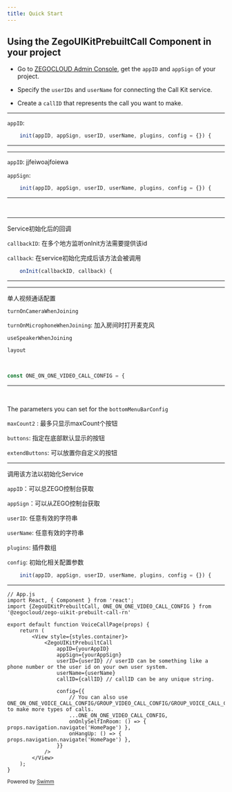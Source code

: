 ```yaml
---
title: Quick Start
---
```

## Using the ZegoUIKitPrebuiltCall Component in your project

- Go to [ZEGOCLOUD Admin Console](https://console.zegocloud.com/), get the `appID` and `appSign` of your project.

- Specify the <SwmToken path="/example/src/call/HomeScreen.js" pos="10:1:1" line-data="            userIDs: userID,">`userIDs`</SwmToken> and <SwmToken path="/example/src/call/HomeScreen.js" pos="18:1:1" line-data="            userName: userID,">`userName`</SwmToken> for connecting the Call Kit service.

- Create a <SwmToken path="/example/src/call/HomeScreen.js" pos="19:1:1" line-data="            callID: callID,">`callID`</SwmToken> that represents the call you want to make.&nbsp;

<SwmSnippet path="/src/services/index.js" line="44">

---

<SwmToken path="/src/services/index.js" pos="44:3:3" line-data="    init(appID, appSign, userID, userName, plugins, config = {}) {">`appID`</SwmToken>:

```javascript
    init(appID, appSign, userID, userName, plugins, config = {}) {
```

---

</SwmSnippet>

<SwmSnippet path="/src/services/index.js" line="44">

---

<SwmToken path="/src/services/index.js" pos="44:3:3" line-data="    init(appID, appSign, userID, userName, plugins, config = {}) {">`appID`</SwmToken>: jjfeiwoajfoiewa

<SwmToken path="/src/services/index.js" pos="44:6:6" line-data="    init(appID, appSign, userID, userName, plugins, config = {}) {">`appSign`</SwmToken>:

```javascript
    init(appID, appSign, userID, userName, plugins, config = {}) {
```

---

</SwmSnippet>

&nbsp;

<SwmSnippet path="/src/services/index.js" line="132">

---

Service初始化后的回调

<SwmToken path="/src/services/index.js" pos="132:3:3" line-data="    onInit(callbackID, callback) {">`callbackID`</SwmToken>: 在多个地方监听onInit方法需要提供该id

<SwmToken path="/src/services/index.js" pos="132:6:6" line-data="    onInit(callbackID, callback) {">`callback`</SwmToken>: 在service初始化完成后该方法会被调用

```javascript
    onInit(callbackID, callback) {
```

---

</SwmSnippet>

<SwmSnippet path="/src/services/defines.js" line="5">

---

单人视频通话配置

<SwmToken path="/src/services/defines.js" pos="6:1:1" line-data="    turnOnCameraWhenJoining: true,">`turnOnCameraWhenJoining`</SwmToken>

<SwmToken path="/src/services/defines.js" pos="7:1:1" line-data="    turnOnMicrophoneWhenJoining: true,">`turnOnMicrophoneWhenJoining`</SwmToken>: 加入房间时打开麦克风

<SwmToken path="/src/services/defines.js" pos="8:1:1" line-data="    useSpeakerWhenJoining: true,">`useSpeakerWhenJoining`</SwmToken>

<SwmToken path="/src/services/defines.js" pos="9:1:1" line-data="    layout: {">`layout`</SwmToken>

&nbsp;

```javascript
const ONE_ON_ONE_VIDEO_CALL_CONFIG = {
```

---

</SwmSnippet>

&nbsp;

The parameters you can set for the <SwmToken path="/src/call/index.js" pos="34:1:1" line-data="        bottomMenuBarConfig = {},">`bottomMenuBarConfig`</SwmToken>

<SwmToken path="/src/call/index.js" pos="73:1:1" line-data="        maxCount2: topMaxCount = 3,">`maxCount2`</SwmToken> : 最多只显示maxCount个按钮

<SwmToken path="/src/call/index.js" pos="56:1:1" line-data="        buttons = [">`buttons`</SwmToken>: 指定在底部默认显示的按钮

<SwmToken path="/src/call/index.js" pos="74:1:1" line-data="        extendButtons: topExtendButtons = [],">`extendButtons`</SwmToken>: 可以放置你自定义的按钮

<SwmSnippet path="/src/services/index.js" line="44">

---

调用该方法以初始化Service

<SwmToken path="/src/services/index.js" pos="44:3:3" line-data="    init(appID, appSign, userID, userName, plugins, config = {}) {">`appID`</SwmToken>：可以总ZEGO控制台获取

<SwmToken path="/src/services/index.js" pos="44:6:6" line-data="    init(appID, appSign, userID, userName, plugins, config = {}) {">`appSign`</SwmToken>：可以从ZEGO控制台获取

<SwmToken path="/src/services/index.js" pos="44:9:9" line-data="    init(appID, appSign, userID, userName, plugins, config = {}) {">`userID`</SwmToken>: 任意有效的字符串

<SwmToken path="/src/services/index.js" pos="44:12:12" line-data="    init(appID, appSign, userID, userName, plugins, config = {}) {">`userName`</SwmToken>: 任意有效的字符串

<SwmToken path="/src/services/index.js" pos="44:15:15" line-data="    init(appID, appSign, userID, userName, plugins, config = {}) {">`plugins`</SwmToken>: 插件数组

<SwmToken path="/src/services/index.js" pos="44:18:18" line-data="    init(appID, appSign, userID, userName, plugins, config = {}) {">`config`</SwmToken>: 初始化相关配置参数

```javascript
    init(appID, appSign, userID, userName, plugins, config = {}) {
```

---

</SwmSnippet>

```
// App.js
import React, { Component } from 'react';
import {ZegoUIKitPrebuiltCall, ONE_ON_ONE_VIDEO_CALL_CONFIG } from '@zegocloud/zego-uikit-prebuilt-call-rn'

export default function VoiceCallPage(props) {
    return (
        <View style={styles.container}>
            <ZegoUIKitPrebuiltCall
                appID={yourAppID}
                appSign={yourAppSign}
                userID={userID} // userID can be something like a phone number or the user id on your own user system. 
                userName={userName}
                callID={callID} // callID can be any unique string. 

                config={{
                    // You can also use ONE_ON_ONE_VOICE_CALL_CONFIG/GROUP_VIDEO_CALL_CONFIG/GROUP_VOICE_CALL_CONFIG to make more types of calls.
                    ...ONE_ON_ONE_VIDEO_CALL_CONFIG,
                    onOnlySelfInRoom: () => { props.navigation.navigate('HomePage') },
                    onHangUp: () => { props.navigation.navigate('HomePage') },
                }}
            />
        </View>
    );
}
```

<SwmMeta version="3.0.0" repo-id="Z2l0aHViJTNBJTNBemVnb191aWtpdF9wcmVidWlsdF9jYWxsX3JuJTNBJTNBTWF0Y2gtWWFuZw==" repo-name="zego_uikit_prebuilt_call_rn"><sup>Powered by [Swimm](https://app.swimm.io/)</sup></SwmMeta>
